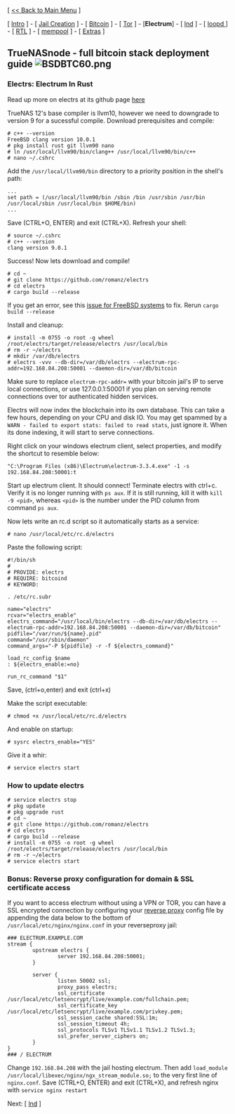 [ [<< Back to Main Menu](https://github.com/seth586/guides/blob/master/README.md) ]

[ [Intro](README.md) ] - [ [Jail Creation](freenas_1_jail_creation.md) ] - [ [Bitcoin](freenas_2_bitcoin.md) ] - [ [Tor](freenas_3_tor.md) ] - [**Electrum**] - [ [lnd](freenas_5_lnd.md) ] - [ [loopd ](freenas_5a_loopd.md)] - [ [RTL](freenas_6_rtl.md) ] - [ [mempool](freenas_8_mempool.md) ] - [ [Extras](extras.md) ]

## TrueNASnode - full bitcoin stack deployment guide ![BSDBTC60.png](images/BSDBTC60.png)

### Electrs: Electrum In Rust

Read up more on electrs at its github page [here](https://github.com/romanz/electrs)


TrueNAS 12's base compiler is llvm10, however we need to downgrade to version 9 for a sucessful compile. Download prerequisites and compile:
```
# c++ --version
FreeBSD clang version 10.0.1
# pkg install rust git llvm90 nano
# ln /usr/local/llvm90/bin/clang++ /usr/local/llvm90/bin/c++
# nano ~/.cshrc
```
Add the `/usr/local/llvm90/bin` directory to a priority position in the shell's path:
```
...
set path = (/usr/local/llvm90/bin /sbin /bin /usr/sbin /usr/bin /usr/local/sbin /usr/local/bin $HOME/bin)
...
```
Save (CTRL+O, ENTER) and exit (CTRL+X). Refresh your shell:
```
# source ~/.cshrc
# c++ --version
clang version 9.0.1
```
Success! Now lets download and compile!
```
# cd ~
# git clone https://github.com/romanz/electrs
# cd electrs
# cargo build --release
```

If you get an error, see this [issue for FreeBSD systems](https://github.com/romanz/electrs/issues/132#issuecomment-481870879) to fix. Rerun `cargo build --release`

Install and cleanup:
```
# install -m 0755 -o root -g wheel /root/electrs/target/release/electrs /usr/local/bin
# rm -r ~/electrs
# mkdir /var/db/electrs
# electrs -vvv --db-dir=/var/db/electrs --electrum-rpc-addr=192.168.84.208:50001 --daemon-dir=/var/db/bitcoin
```
Make sure to replace `electrum-rpc-addr=` with your bitcoin jail's IP to serve local connections, or use 127.0.0.1:50001 if you plan on serving remote connections over tor authenticated hidden services.

Electrs will now index the blockchain into its own database. This can take a few hours, depending on your CPU and disk IO. You may get spammed by a `WARN - failed to export stats: failed to read stats`, just ignore it. When its done indexing, it will start to serve connections.

Right click on your windows electrum client, select properties, and modify the shortcut to resemble below:
```
"C:\Program Files (x86)\Electrum\electrum-3.3.4.exe" -1 -s 192.168.84.208:50001:t
```
Start up electrum client. It should connect! Terminate electrs with ctrl+c. Verify it is no longer running with `ps aux`. If it is still running, kill it with `kill -9 <pid>`, whereas `<pid>` is the number under the PID column from command `ps aux`. 

Now lets write an rc.d script so it automatically starts as a service:

```
# nano /usr/local/etc/rc.d/electrs
```

Paste the following script:
```
#!/bin/sh
#
# PROVIDE: electrs
# REQUIRE: bitcoind
# KEYWORD:

. /etc/rc.subr

name="electrs"
rcvar="electrs_enable"
electrs_command="/usr/local/bin/electrs --db-dir=/var/db/electrs --electrum-rpc-addr=192.168.84.208:50001 --daemon-dir=/var/db/bitcoin"
pidfile="/var/run/${name}.pid"
command="/usr/sbin/daemon"
command_args="-P ${pidfile} -r -f ${electrs_command}"

load_rc_config $name
: ${electrs_enable:=no}

run_rc_command "$1"
```
Save, (ctrl+o,enter) and exit (ctrl+x)

Make the script executable:
```
# chmod +x /usr/local/etc/rc.d/electrs
```
And enable on startup:
```
# sysrc electrs_enable="YES"
```
Give it a whir:
```
# service electrs start
```

### How to update electrs
```
# service electrs stop
# pkg update
# pkg upgrade rust
# cd ~
# git clone https://github.com/romanz/electrs
# cd electrs
# cargo build --release
# install -m 0755 -o root -g wheel /root/electrs/target/release/electrs /usr/local/bin
# rm -r ~/electrs
# service electrs start
```

### Bonus: Reverse proxy configuration for domain & SSL certificate access
If you want to access electrum without using a VPN or TOR, you can have a SSL encrypted connection by configuring your [reverse proxy](https://github.com/seth586/guides/blob/master/FreeNAS/webserver/6_reverse_proxy.md) config file by appending the data below to the bottom of `/usr/local/etc/nginx/nginx.conf` in your reverseproxy jail:
```
### ELECTRUM.EXAMPLE.COM
stream {
        upstream electrs {
                server 192.168.84.208:50001;
        }

        server {
                listen 50002 ssl;
                proxy_pass electrs;
                ssl_certificate /usr/local/etc/letsencrypt/live/example.com/fullchain.pem;
                ssl_certificate_key /usr/local/etc/letsencrypt/live/example.com/privkey.pem;
                ssl_session_cache shared:SSL:1m;
                ssl_session_timeout 4h;
                ssl_protocols TLSv1 TLSv1.1 TLSv1.2 TLSv1.3;
                ssl_prefer_server_ciphers on;
        }
}
### / ELECTRUM
```
Change `192.168.84.208` with the jail hosting electrum. Then add `load_module /usr/local/libexec/nginx/ngx_stream_module.so;` to the very first line of `nginx.conf`. Save (CTRL+O, ENTER) and exit (CTRL+X), and refresh nginx with `service nginx restart`

Next: [ [lnd](freenas_5_lnd.md) ]
